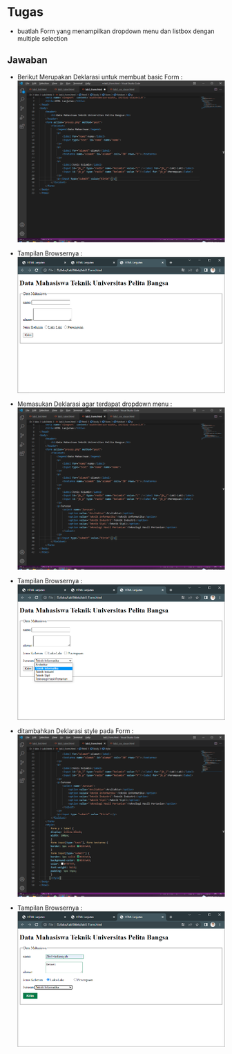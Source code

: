 # Tugas
* buatlah Form yang menampilkan dropdown menu dan listbox dengan multiple selection

## Jawaban

* Berikut Merupakan Deklarasi untuk membuat basic Form :
![gambar 1](screenshot/ss1.png)

* Tampilan Browsernya :
![gambar 2](screenshot/ss2.png)

* Memasukan Deklarasi agar terdapat dropdown menu :
![gambar 3](screenshot/ss3.png)

* Tampilan Browsernya :
![gambar 4](screenshot/ss4.png)

* ditambahkan Deklarasi style pada Form :
![gambar 5](screenshot/ss5.png)

* Tampilan Browsernya :
![gambar 6](screenshot/ss6.png)